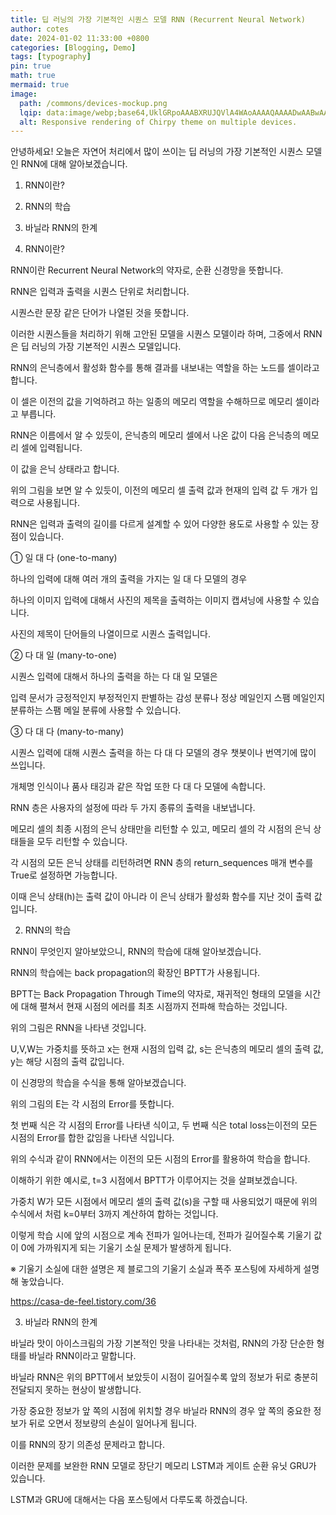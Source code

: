 ```yaml
---
title: 딥 러닝의 가장 기본적인 시퀀스 모델 RNN (Recurrent Neural Network)
author: cotes
date: 2024-01-02 11:33:00 +0800
categories: [Blogging, Demo]
tags: [typography]
pin: true
math: true
mermaid: true
image:
  path: /commons/devices-mockup.png
  lqip: data:image/webp;base64,UklGRpoAAABXRUJQVlA4WAoAAAAQAAAADwAABwAAQUxQSDIAAAARL0AmbZurmr57yyIiqE8oiG0bejIYEQTgqiDA9vqnsUSI6H+oAERp2HZ65qP/VIAWAFZQOCBCAAAA8AEAnQEqEAAIAAVAfCWkAALp8sF8rgRgAP7o9FDvMCkMde9PK7euH5M1m6VWoDXf2FkP3BqV0ZYbO6NA/VFIAAAA
  alt: Responsive rendering of Chirpy theme on multiple devices.
---
```


안녕하세요! 오늘은 자연어 처리에서 많이 쓰이는 딥 러닝의 가장 기본적인 시퀀스 모델인 RNN에 대해 알아보겠습니다.

 

 

1. RNN이란?

2. RNN의 학습

3. 바닐라 RNN의 한계

 

1. RNN이란?
 

RNN이란 Recurrent Neural Network의 약자로, 순환 신경망을 뜻합니다.

 

RNN은 입력과 출력을 시퀀스 단위로 처리합니다. 

 

시퀀스란 문장 같은 단어가 나열된 것을 뜻합니다.

 

이러한 시퀀스들을 처리하기 위해 고안된 모델을 시퀀스 모델이라 하며, 그중에서 RNN은 딥 러닝의 가장 기본적인 시퀀스 모델입니다.

 

RNN의 은닉층에서 활성화 함수를 통해 결과를 내보내는 역할을 하는 노드를 셀이라고 합니다.

 

이 셀은 이전의 값을 기억하려고 하는 일종의 메모리 역할을 수해하므로 메모리 셀이라고 부릅니다.

 

RNN은 이름에서 알 수 있듯이, 은닉층의 메모리 셀에서 나온 값이 다음 은닉층의 메모리 셀에 입력됩니다.

 

이 값을 은닉 상태라고 합니다.

 

 

 


 

 

위의 그림을 보면 알 수 있듯이, 이전의 메모리 셀 출력 값과 현재의 입력 값 두 개가 입력으로 사용됩니다.

 

RNN은 입력과 출력의 길이를 다르게 설계할 수 있어 다양한 용도로 사용할 수 있는 장점이 있습니다.

 

 

 

① 일 대 다 (one-to-many)

 

하나의 입력에 대해 여러 개의 출력을 가지는 일 대 다 모델의 경우

 

하나의 이미지 입력에 대해서 사진의 제목을 출력하는 이미지 캡셔닝에 사용할 수 있습니다.

 

사진의 제목이 단어들의 나열이므로 시퀀스 출력입니다.

 

 


 

 

 

② 다 대 일 (many-to-one)

 

시퀀스 입력에 대해서 하나의 출력을 하는 다 대 일 모델은

 

입력 문서가 긍정적인지 부정적인지 판별하는 감성 분류나 정상 메일인지 스팸 메일인지 분류하는 스팸 메일 분류에 사용할 수 있습니다.

 

 


 

 

 

③ 다 대 다 (many-to-many)

 

시퀀스 입력에 대해 시퀀스 출력을 하는 다 대 다 모델의 경우 챗봇이나 번역기에 많이 쓰입니다.

 

개체명 인식이나 품사 태깅과 같은 작업 또한 다 대 다 모델에 속합니다.

 

 


 

 

 

RNN 층은 사용자의 설정에 따라 두 가지 종류의 출력을 내보냅니다.

 

메모리 셀의 최종 시점의 은닉 상태만을 리턴할 수 있고, 메모리 셀의 각 시점의 은닉 상태들을 모두 리턴할 수 있습니다.

 

각 시점의 모든 은닉 상태를 리턴하려면 RNN 층의 return_sequences 매개 변수를 True로 설정하면 가능합니다.

 

이때 은닉 상태(h)는 출력 값이 아니라 이 은닉 상태가 활성화 함수를 지난 것이 출력 값입니다.

 

 


 

 

2. RNN의 학습
 

RNN이 무엇인지 알아보았으니, RNN의 학습에 대해 알아보겠습니다.

 

RNN의 학습에는 back propagation의 확장인 BPTT가 사용됩니다.

 

BPTT는 Back Propagation Through Time의 약자로, 재귀적인 형태의 모델을 시간에 대해 펼쳐서 현재 시점의 에러를 최초 시점까지 전파해 학습하는 것입니다.

 



 

 

위의 그림은 RNN을 나타낸 것입니다.

 

U,V,W는 가중치를 뜻하고 x는 현재 시점의 입력 값, s는 은닉층의 메모리 셀의 출력 값, y는 해당 시점의 출력 값입니다.

 

이 신경망의 학습을 수식을 통해 알아보겠습니다.

 

 



 

 

위의 그림의 E는 각 시점의 Error를 뜻합니다.

 

첫 번째 식은 각 시점의 Error를 나타낸 식이고, 두 번째 식은 total loss는이전의 모든 시점의 Error를 합한 값임을 나타낸 식입니다.

 

위의 수식과 같이 RNN에서는 이전의 모든 시점의 Error를 활용하여 학습을 합니다.

 

이해하기 위한 예시로, t=3 시점에서 BPTT가 이루어지는 것을 살펴보겠습니다.

 

 



 

 

가중치 W가 모든 시점에서 메모리 셀의 출력 값(s)을 구할 때 사용되었기 때문에 위의 수식에서 처럼 k=0부터 3까지 계산하여 합하는 것입니다.

 

이렇게 학습 시에 앞의 시점으로 계속 전파가 일어나는데, 전파가 길어질수록 기울기 값이 0에 가까워지게 되는 기울기 소실 문제가 발생하게 됩니다.

 

 

※ 기울기 소실에 대한 설명은 제 블로그의 기울기 소실과 폭주 포스팅에 자세하게 설명해 놓았습니다.

https://casa-de-feel.tistory.com/36

 
3. 바닐라 RNN의 한계
 

바닐라 맛이 아이스크림의 가장 기본적인 맛을 나타내는 것처럼, RNN의 가장 단순한 형태를 바닐라 RNN이라고 말합니다.

 

바닐라 RNN은 위의 BPTT에서 보았듯이 시점이 길어질수록 앞의 정보가 뒤로 충분히 전달되지 못하는 현상이 발생합니다. 

 

가장 중요한 정보가 앞 쪽의 시점에 위치할 경우 바닐라 RNN의 경우 앞 쪽의 중요한 정보가 뒤로 오면서 정보량의 손실이 일어나게 됩니다.

 

이를 RNN의 장기 의존성 문제라고 합니다.

 

이러한 문제를 보완한 RNN 모델로 장단기 메모리 LSTM과 게이트 순환 유닛 GRU가 있습니다.

 

LSTM과 GRU에 대해서는 다음 포스팅에서 다루도록 하겠습니다.

[^footnote]: The footnote source
[^fn-nth-2]: The 2nd footnote source
